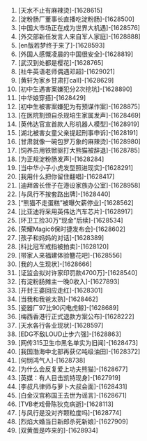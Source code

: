 
1. [天水不止有麻辣烫]-[1628615]
1. [淀粉肠厂董事长直播吃淀粉肠]-[1628500]
1. [中国大市场正在成为世界大机遇]-[1628576]
1. [外交部新任发言人来自军人家庭]-[1628888]
1. [en版若梦终于来了]-[1628593]
1. [外国人感慨凌晨的中国很安全]-[1628819]
1. [武汉到处都是樱花]-[1628765]
1. [社牛英语老师偶遇邓超]-[1629021]
1. [黄轩为家乡甘肃打call]-[1628629]
1. [初中生遇害案嫌犯分2次挖坑]-[1628890]
1. [中华娘穿搭]-[1628429]
1. [初中生被害案嫌犯为有预谋作案]-[1628875]
1. [在医院割颈自杀规培生家属发声]-[1628469]
1. [英伟达官宣首款人形机器人模型]-[1628919]
1. [湖北被害女童父亲提起刑事申诉]-[1628191]
1. [甘肃就像一碗包罗万象的麻辣烫]-[1628980]
1. [饲养员用铁锨驱打大熊猫被辞退]-[1628785]
1. [为正规淀粉肠发声]-[1628284]
1. [当中华小子小虎发型照进现实]-[1628291]
1. [我用什么把你留住翻唱]-[1628417]
1. [迪拜酋长侄子在港设家族办公室]-[1628958]
1. [与凤行不按套路出牌]-[1628440]
1. [“熊猫不走蛋糕”被曝欠薪停业]-[1628562]
1. [比亚迪将采用英伟达汽车芯片]-[1628917]
1. [环卫工捡30万“现金”后续]-[1628534]
1. [荣耀Magic6保时捷发布会]-[1628602]
1. [孩子和妈妈的对话]-[1628389]
1. [科比冠军戒指被拍卖]-[1628120]
1. [带家人来福建体验簪花吧]-[1628556]
1. [我的人生现状]-[1628666]
1. [证监会拟对许家印罚款4700万]-[1628540]
1. [有淀粉肠摊主一晚0收入]-[1627893]
1. [开封王婆回应走红]-[1628301]
1. [当我和我爸太熟]-[1628462]
1. [瓷器厂97比90闪电虎鲸]-[1628689]
1. [梅西香港行正式退款方案公布]-[1628222]
1. [天水各行各业现状]-[1628597]
1. [EDG不敌LOUD止步六强]-[1628863]
1. [网传315卫生巾黑名单实为旧闻]-[1628473]
1. [我国渤海中北部再获亿吨级油田]-[1628372]
1. [何悯鸿气人]-[1628738]
1. [为什么会反复爱上功夫熊猫]-[1628677]
1. [英媒：有人目击凯特现身]-[1627919]
1. [李叔凡律师与萝卜大叔会面]-[1628431]
1. [白金汉宫称国王去世为谣言]-[1628671]
1. [TVB老戏骨陈狄克病逝]-[1628113]
1. [与凤行是没对齐颗粒度吗]-[1628774]
1. [烈焰大婚当日新郎杀死新娘]-[1627909]
1. [双黄蛋是咋来的]-[1628934]